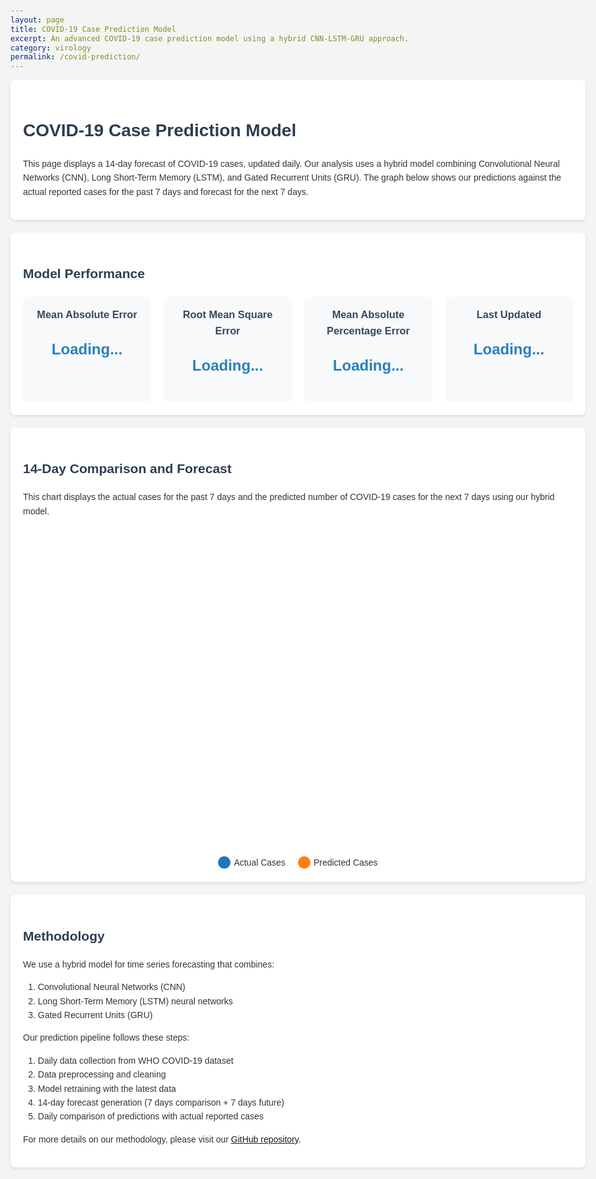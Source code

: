 ```yaml
---
layout: page
title: COVID-19 Case Prediction Model
excerpt: An advanced COVID-19 case prediction model using a hybrid CNN-LSTM-GRU approach.
category: virology
permalink: /covid-prediction/
---
```


<style>
    body {
        font-family: 'Arial', sans-serif;
        line-height: 1.6;
        color: #333;
        max-width: 1200px;
        margin: 0 auto;
        padding: 20px;
        background-color: #f4f4f4;
    }
    h1, h2 {
        color: #2c3e50;
    }
    .container {
        background-color: #fff;
        border-radius: 8px;
        padding: 20px;
        margin-bottom: 20px;
        box-shadow: 0 2px 4px rgba(0,0,0,0.1);
    }
    .metrics-grid {
        display: grid;
        grid-template-columns: repeat(auto-fit, minmax(200px, 1fr));
        gap: 20px;
        margin-top: 20px;
    }
    .metric-card {
        background-color: #f8f9fa;
        border-radius: 8px;
        padding: 15px;
        text-align: center;
    }
    .metric-card h3 {
        margin-top: 0;
        color: #34495e;
    }
    .metric-value {
        font-size: 24px;
        font-weight: bold;
        color: #2980b9;
    }
    .chart-container {
        height: 500px;
        margin-top: 20px;
    }
    .model-key {
        display: flex;
        justify-content: center;
        margin-top: 20px;
    }
    .model-key-item {
        margin: 0 10px;
        display: flex;
        align-items: center;
    }
    .model-key-color {
        width: 20px;
        height: 20px;
        margin-right: 5px;
        border-radius: 50%;
    }
    .error-message {
        color: #e74c3c;
        font-weight: bold;
        text-align: center;
        padding: 20px;
        background-color: #fadbd8;
        border-radius: 8px;
        margin-top: 20px;
    }
</style>

<div class="container">
    <h1>COVID-19 Case Prediction Model</h1>
    <p>
        This page displays a 14-day forecast of COVID-19 cases, updated daily. Our analysis uses a hybrid model
        combining Convolutional Neural Networks (CNN), Long Short-Term Memory (LSTM), and Gated Recurrent Units (GRU).
        The graph below shows our predictions against the actual reported cases for the past 7 days and forecast for the next 7 days.
    </p>
</div>

<div id="error-container"></div>

<div class="container">
    <h2>Model Performance</h2>
    <div class="metrics-grid">
        <div class="metric-card">
            <h3>Mean Absolute Error</h3>
            <p class="metric-value" id="mae">Loading...</p>
        </div>
        <div class="metric-card">
            <h3>Root Mean Square Error</h3>
            <p class="metric-value" id="rmse">Loading...</p>
        </div>
        <div class="metric-card">
            <h3>Mean Absolute Percentage Error</h3>
            <p class="metric-value" id="mape">Loading...</p>
        </div>
        <div class="metric-card">
            <h3>Last Updated</h3>
            <p class="metric-value" id="last-updated">Loading...</p>
        </div>
    </div>
</div>

<div class="container">
    <h2>14-Day Comparison and Forecast</h2>
    <p>
        This chart displays the actual cases for the past 7 days and the predicted number of COVID-19 cases
        for the next 7 days using our hybrid model.
    </p>
    <div id="forecast-chart" class="chart-container"></div>
    <div class="model-key">
        <div class="model-key-item">
            <div class="model-key-color" style="background-color: #1f77b4;"></div>
            <span>Actual Cases</span>
        </div>
        <div class="model-key-item">
            <div class="model-key-color" style="background-color: #ff7f0e;"></div>
            <span>Predicted Cases</span>
        </div>
    </div>
</div>

<div class="container">
    <h2>Methodology</h2>
    <p>
        We use a hybrid model for time series forecasting that combines:
    </p>
    <ol>
        <li>Convolutional Neural Networks (CNN)</li>
        <li>Long Short-Term Memory (LSTM) neural networks</li>
        <li>Gated Recurrent Units (GRU)</li>
    </ol>
    <p>
        Our prediction pipeline follows these steps:
    </p>
    <ol>
        <li>Daily data collection from WHO COVID-19 dataset</li>
        <li>Data preprocessing and cleaning</li>
        <li>Model retraining with the latest data</li>
        <li>14-day forecast generation (7 days comparison + 7 days future)</li>
        <li>Daily comparison of predictions with actual reported cases</li>
    </ol>
    <p>
        For more details on our methodology, please visit our <a href="https://github.com/yourusername/covid-19-predictor">GitHub repository</a>.
    </p>
</div>

<script src="https://cdn.plot.ly/plotly-latest.min.js"></script>
<script src="https://cdnjs.cloudflare.com/ajax/libs/dayjs/1.10.4/dayjs.min.js"></script>
<script>
document.addEventListener('DOMContentLoaded', function() {
    console.log('DOM content loaded');
    
    function displayErrorMessage(message) {
        const errorContainer = document.getElementById('error-container');
        errorContainer.innerHTML = `<div class="error-message">${message}</div>`;
    }
    
    function updateMetrics(data) {
        document.getElementById('mae').textContent = data.mae.toFixed(2);
        document.getElementById('rmse').textContent = data.rmse.toFixed(2);
        document.getElementById('mape').textContent = data.mape.toFixed(2) + '%';
        document.getElementById('last-updated').textContent = dayjs(data.last_updated).format('MMMM D, YYYY HH:mm:ss');
    }
    
    function createForecastChart(data) {
        const actualTrace = {
            x: data.comparison_dates.slice(0, 7),
            y: data.comparison_actual.slice(0, 7),
            type: 'scatter',
            mode: 'lines',
            name: 'Actual Cases',
            line: {color: '#1f77b4'}
        };
        
        const predictedTrace = {
            x: data.comparison_dates,
            y: data.comparison_predicted,
            type: 'scatter',
            mode: 'lines',
            name: 'Predicted Cases',
            line: {color: '#ff7f0e'}
        };

        const layout = {
            title: '14-Day COVID-19 Case Comparison and Forecast',
            xaxis: { title: 'Date' },
            yaxis: { title: 'Number of Cases' },
            legend: {orientation: 'h', y: -0.2}
        };

        Plotly.newPlot('forecast-chart', [actualTrace, predictedTrace], layout);
    }

    // Fetch the latest prediction data
    fetch('/assets/covid-19-files/covid_predictions.json')
        .then(response => {
            console.log('Response status:', response.status);
            if (!response.ok) {
                throw new Error(`HTTP error! status: ${response.status}`);
            }
            return response.json();
        })
        .then(data => {
            console.log('Prediction data received:', data);
            updateMetrics(data);
            createForecastChart(data);
        })
        .catch(error => {
            console.error('Error:', error);
            displayErrorMessage(`Error loading data: ${error.message}`);
        });
});
</script>